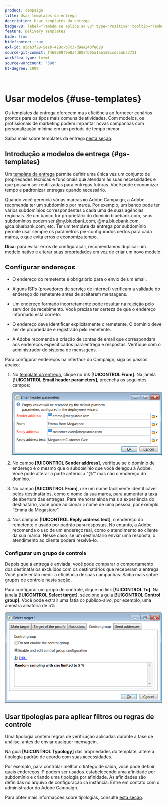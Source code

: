 ```yaml
---
product: campaign
title: Usar templates da entrega
description: Usar templates da entrega
badge-v8: label="Também se aplica ao v8" type="Positive" tooltip="Também se aplica ao Campaign v8"
feature: Delivery Templates
hide: true
hidefromtoc: true
exl-id: a5da3f29-5eab-428c-b7c3-d9e4243fe628
source-git-commit: f469689f9e8a4d805fb95a1ae120ccd35aba3731
workflow-type: tm+mt
source-wordcount: '590'
ht-degree: 100%

---
```


# Usar modelos {#use-templates}



Os templates da entrega oferecem mais eficiência ao fornecer cenários prontos para os tipos mais comuns de atividades. Com modelos, os profissionais de marketing podem implantar novas campanhas com personalização mínima em um período de tempo menor.

Saiba mais sobre templates da entrega [nesta seção](about-templates.md).

## Introdução a modelos de entrega {#gs-templates}

Um [template da entrega](about-templates.md) permite definir uma única vez um conjunto de propriedades técnicas e funcionais que atendam às suas necessidades e que possam ser reutilizadas para entregas futuras. Você pode economizar tempo e padronizar entregas quando necessário.

Quando você gerencia várias marcas no Adobe Campaign, a Adobe recomenda ter um subdomínio por marca. Por exemplo, um banco pode ter vários subdomínios correspondentes a cada uma de suas agências regionais. Se um banco for proprietário do domínio bluebank.com, seus subdomínios podem ser @ny.bluebank.com, @ma.bluebank.com, @ca.bluebank.com, etc. Ter um template da entrega por subdomínio permite usar sempre os parâmetros pré-configurados certos para cada marca, o que evita erros e economiza tempo.

**Dica**: para evitar erros de configuração, recomendamos duplicar um modelo nativo e alterar suas propriedades em vez de criar um novo modelo.

## Configurar endereços

* O endereço do remetente é obrigatório para o envio de um email.

* Alguns ISPs (provedores de serviço de internet) verificam a validade do endereço do remetente antes de aceitarem mensagens.

* Um endereço formado incorretamente pode resultar na rejeição pelo servidor de recebimento. Você precisa ter certeza de que o endereço informado está correto.

* O endereço deve identificar explicitamente o remetente. O domínio deve ser de propriedade e registrado pelo remetente.

* A Adobe recomenda a criação de contas de email que correspondam aos endereços especificados para entrega e respostas. Verifique com o administrador do sistema de mensagens.

Para configurar endereços na interface do Campaign, siga os passos abaixo:

1. No [template da entrega](about-templates.md), clique no link **[!UICONTROL From]**. Na janela **[!UICONTROL Email header parameters]**, preencha os seguintes campos:

   ![](assets/d_best_practices_email_header.png)

1. No campo **[!UICONTROL Sender address]**, verifique se o domínio de endereço é o mesmo que o subdomínio que você delegou à Adobe. Você pode alterar a parte anterior a “@&#39;” mas não o endereço do domínio.

1. No campo **[!UICONTROL From]**, use um nome facilmente identificável pelos destinatários, como o nome da sua marca, para aumentar a taxa de abertura das entregas. Para melhorar ainda mais a experiência do destinatário, você pode adicionar o nome de uma pessoa, por exemplo “Emma da Megastore”.

1. Nos campos **[!UICONTROL Reply address text]**, o endereço do remetente é usado por padrão para respostas. No entanto, a Adobe recomenda o uso de um endereço real, como o atendimento ao cliente da sua marca. Nesse caso, se um destinatário enviar uma resposta, o atendimento ao cliente poderá resolvê-lo.

### Configurar um grupo de controle

Depois que a entrega é enviada, você pode comparar o comportamento dos destinatários excluídos com os destinatários que receberam a entrega. Você pode então medir a eficiência de suas campanhas. Saiba mais sobre grupos de controle [nesta seção](../../campaign/using/marketing-campaign-deliveries.md#defining-a-control-group).

Para configurar um grupo de controle, clique no link **[!UICONTROL To]**. Na janela **[!UICONTROL Select target]**, selecione a guia **[!UICONTROL Control group]**. Você pode extrair uma fatia do público-alvo, por exemplo, uma amostra aleatória de 5%.

![](assets/d_best_practices_control_group.png)

## Usar tipologias para aplicar filtros ou regras de controle

Uma tipologia contém regras de verificação aplicadas durante a fase de análise, antes de enviar qualquer mensagem.

Na guia **[!UICONTROL Typology]** das propriedades do template, altere a tipologia padrão de acordo com suas necessidades.

Por exemplo, para controlar melhor o tráfego de saída, você pode definir quais endereços IP podem ser usados, estabelecendo uma afinidade por subdomínio e criando uma tipologia por afinidade. As afinidades são definidas no arquivo de configuração da instância. Entre em contato com o administrador do Adobe Campaign.

Para obter mais informações sobre tipologias, consulte [esta seção](../../campaign-opt/using/about-campaign-typologies.md).
